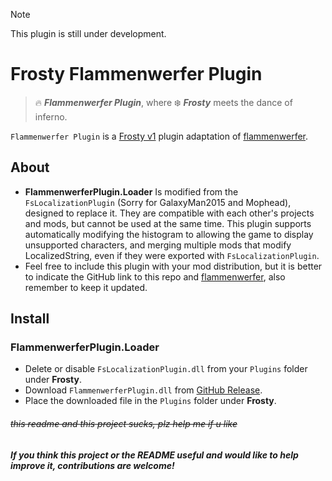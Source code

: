 > [!NOTE]
> This plugin is still under development.  
  
  
# Frosty Flammenwerfer Plugin
> 🔥 ***Flammenwerfer Plugin***, where ❄️ ***Frosty*** meets the dance of inferno.

`Flammenwerfer Plugin` is a [Frosty v1](https://github.com/CadeEvs/FrostyToolsuite) plugin adaptation of [flammenwerfer](https://github.com/BF1CHS/flammenwerfer/).

## About
- **FlammenwerferPlugin.Loader** Is modified from the `FsLocalizationPlugin` (Sorry for GalaxyMan2015 and Mophead), designed to replace it. They are compatible with each other's projects and mods, but cannot be used at the same time. This plugin supports automatically modifying the histogram to allowing the game to display unsupported characters, and merging multiple mods that modify LocalizedString, even if they were exported with `FsLocalizationPlugin`.
- Feel free to include this plugin with your mod distribution, but it is better to indicate the GitHub link to this repo and [flammenwerfer](https://github.com/BF1CHS/flammenwerfer/), also remember to keep it updated.

## Install
### FlammenwerferPlugin.Loader
- Delete or disable `FsLocalizationPlugin.dll` from your `Plugins` folder under **Frosty**.
- Download `FlammenwerferPlugin.dll` from [GitHub Release](https://github.com/shoushou1106/FrostyFlammenwerferPlugin/releases).
- Place the downloaded file in the `Plugins` folder under **Frosty**.

###### ~~this readme and this project sucks, plz help me if u like~~
##### If you think this project or the README useful and would like to help improve it, contributions are welcome!
